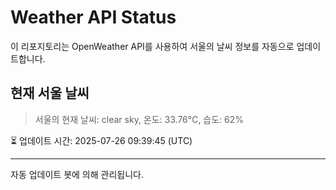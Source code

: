 
# Weather API Status

이 리포지토리는 OpenWeather API를 사용하여 서울의 날씨 정보를 자동으로 업데이트합니다.

## 현재 서울 날씨
> 서울의 현재 날씨: clear sky, 온도: 33.76°C, 습도: 62%

⏳ 업데이트 시간: 2025-07-26 09:39:45 (UTC)

---
자동 업데이트 봇에 의해 관리됩니다.

